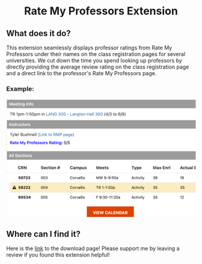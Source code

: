 <h1 align=center>Rate My Professors Extension</h1>

## What does it do?

This extension seamlessly displays professor ratings from Rate My Professors under their names on the class registration pages for several universities. We cut down the time you spend looking up professors by directly providing the average review rating on the class registration page and a direct link to the professor's Rate My Professors page.

### Example:

<img src='./assets/img/example1.png'>

## Where can I find it?

Here is the <a href='https://chrome.google.com/webstore/detail/osu-rate-my-professor-ext/hgfogfefocfabnfjmjijfcjogeghmocn'>link</a> to the download page! Please support me by leaving a review if you found this extension helpful!
